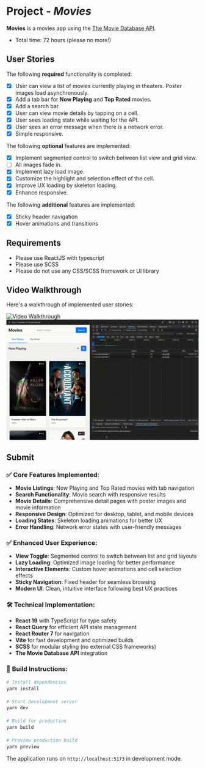 # Project - *Movies*

**Movies** is a movies app using the [The Movie Database API](https://developers.themoviedb.org/3).

- Total time: 72 hours (please no more!)

## User Stories

The following **required** functionality is completed:

- [x] User can view a list of movies currently playing in theaters. Poster images load asynchronously.
- [x] Add a tab bar for **Now Playing** and **Top Rated** movies.
- [x] Add a search bar.
- [x] User can view movie details by tapping on a cell.
- [x] User sees loading state while waiting for the API.
- [x] User sees an error message when there is a network error.
- [x] Simple responsive.

The following **optional** features are implemented:

- [x] Implement segmented control to switch between list view and grid view.
- [ ] All images fade in.
- [x] Implement lazy load image.
- [x] Customize the highlight and selection effect of the cell.
- [x] Improve UX loading by skeleton loading.
- [x] Enhance responsive.

The following **additional** features are implemented:

- [x] Sticky header navigation
- [x] Hover animations and transitions

## Requirements

- Please use ReactJS with typescript
- Please use SCSS
- Please do not use any CSS/SCSS framework or UI library

## Video Walkthrough

Here's a walkthrough of implemented user stories:

![Video Walkthrough](./source/record-screen.gif)
![Error State](./source/error-state.gif)

## Submit

### ✅ **Core Features Implemented:**
- **Movie Listings**: Now Playing and Top Rated movies with tab navigation
- **Search Functionality**: Movie search with responsive results
- **Movie Details**: Comprehensive detail pages with poster images and movie information
- **Responsive Design**: Optimized for desktop, tablet, and mobile devices
- **Loading States**: Skeleton loading animations for better UX
- **Error Handling**: Network error states with user-friendly messages

### ✅ **Enhanced User Experience:**
- **View Toggle**: Segmented control to switch between list and grid layouts
- **Lazy Loading**: Optimized image loading for better performance
- **Interactive Elements**: Custom hover animations and cell selection effects
- **Sticky Navigation**: Fixed header for seamless browsing
- **Modern UI**: Clean, intuitive interface following best UX practices

### 🛠 **Technical Implementation:**
- **React 19** with TypeScript for type safety
- **React Query** for efficient API state management
- **React Router 7** for navigation
- **Vite** for fast development and optimized builds
- **SCSS** for modular styling (no external CSS frameworks)
- **The Movie Database API** integration

### 🚀 **Build Instructions:**
```bash
# Install dependencies
yarn install

# Start development server
yarn dev

# Build for production
yarn build

# Preview production build
yarn preview
```

The application runs on `http://localhost:5173` in development mode.
